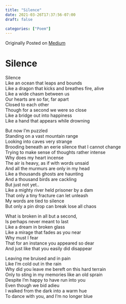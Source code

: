 ```yaml
---
title: "Silence"
date: 2021-03-26T17:37:56-07:00
draft: false

categories: ["Poem"]
---
```


Originally Posted on [Medium](https://medium.com/%E0%B4%95%E0%B5%81%E0%B4%B1%E0%B4%BF%E0%B4%AA%E0%B5%8D%E0%B4%AA%E0%B5%81%E0%B4%95%E0%B5%BE/silence-12de737204)

# Silence

Silence  
Like an ocean that leaps and bounds  
Like a dragon that kicks and breathes fire, alive  
Like a wide chasm between us  
Our hearts are so far, far apart  
Closed to each other  
Though for a second we were so close  
Like a bridge out into happiness  
Like a hand that appears while drowning

But now I’m puzzled  
Standing on a vast mountain range  
Looking into caves very strange  
Brooding beneath an eerie silence that I cannot change  
Trying to make sense of thoughts rather intense  
Why does my heart incense  
The air is heavy, as if with words unsaid  
And all the murmurs are only in my head  
Like a thousands ghosts are haunting  
And a thousand birds are cackling  
But just not yet..  
Like a mighty river held prisoner by a dam  
That only a tiny fracture can let unleash  
My words are tied to silence  
But only a pin drop can break lose all chaos

What is broken in all but a second,  
Is perhaps never meant to last  
Like a dream in broken glass  
Like a mirage that fades as you near  
Why must I fear  
That for an instance you appeared so dear  
And just like that you easily did disappear

Leaving me bruised and in pain  
Like I’m cold out in the rain  
Why did you leave me bereft on this hard terrain  
Only to sting in my memories like an old sprain  
Despite I’m happy to have run into you  
Even though we bid adieu  
I walked from the dark into a warm hue  
To dance with you, and I’m no longer blue
